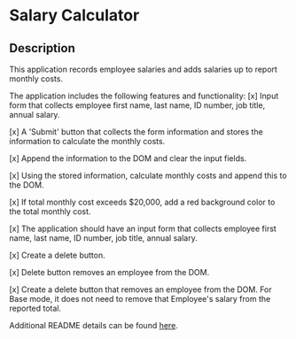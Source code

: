 # Salary Calculator

## Description
This application records employee salaries and adds salaries up to report monthly costs.

The application includes the following features and functionality:
[x] Input form that collects employee first name, last name, ID number, job title, annual salary.

[x] A 'Submit' button that collects the form information and stores the information to calculate the monthly costs.

[x] Append the information to the DOM and clear the input fields.

[x] Using the stored information, calculate monthly costs and append this to the DOM.

[x] If total monthly cost exceeds $20,000, add a red background color to the total monthly cost.

[x] The application should have an input form that collects employee first name, last name, ID number, job title, annual salary.

[x] Create a delete button.

[x] Delete button removes an employee from the DOM.

[x] Create a delete button that removes an employee from the DOM. For Base mode, it does not need to remove that Employee's salary from the reported total.

Additional README details can be found [here](https://github.com/PrimeAcademy/readme-template/blob/master/README.md).
